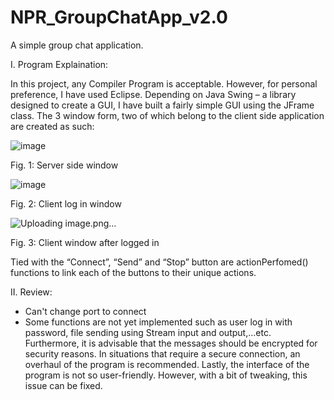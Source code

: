 # NPR_GroupChatApp_v2.0
A simple group chat application.

I. Program Explaination:

In this project, any Compiler Program is acceptable. However, for personal preference, I have used Eclipse. Depending on Java Swing – a library designed to create a GUI, I have built a fairly simple GUI using the JFrame class. The 3 window form, two of which belong to the client side application are created as such:
 
 ![image](https://user-images.githubusercontent.com/78629757/158968411-9e7cffb6-007a-428e-ade0-2cc08f4ae91f.png)

 
Fig. 1: Server side window
 
 ![image](https://user-images.githubusercontent.com/78629757/158968462-19e80f9d-c8ce-47a1-a69c-86c6a7281331.png)

 
Fig. 2: Client log in window
 
 ![Uploading image.png…]()

 
Fig. 3: Client window after logged in

Tied with the “Connect”, “Send” and “Stop” button are actionPerfomed() functions to link each of the buttons to their unique actions.

II. Review:
- Can't change port to connect
- Some functions are not yet implemented such as user log in with password, file sending using Stream input and output,…etc. Furthermore, it is advisable that the messages should be encrypted for security reasons. In situations that require a secure connection, an overhaul of the program is recommended. Lastly, the interface of the program is not so user-friendly. However, with a bit of tweaking, this issue can be fixed.
